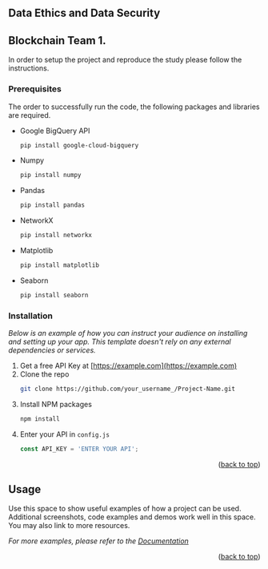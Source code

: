 
<!-- GETTING STARTED -->
## Data Ethics and Data Security 
## Blockchain Team 1.

In order to setup the project and reproduce the study please follow the instructions.

### Prerequisites

The order to successfully run the code, the following packages and libraries are required. 
* Google BigQuery API
  ```sh
  pip install google-cloud-bigquery
  ```
* Numpy
  ```sh
  pip install numpy
  ```
* Pandas
  ```sh
  pip install pandas
  ```
* NetworkX
  ```sh
  pip install networkx
  ```
* Matplotlib
  ```sh
  pip install matplotlib
  ```
* Seaborn
  ```sh
  pip install seaborn
  ```
 

### Installation

_Below is an example of how you can instruct your audience on installing and setting up your app. This template doesn't rely on any external dependencies or services._

1. Get a free API Key at [https://example.com](https://example.com)
2. Clone the repo
   ```sh
   git clone https://github.com/your_username_/Project-Name.git
   ```
3. Install NPM packages
   ```sh
   npm install
   ```
4. Enter your API in `config.js`
   ```js
   const API_KEY = 'ENTER YOUR API';
   ```

<p align="right">(<a href="#top">back to top</a>)</p>



<!-- USAGE EXAMPLES -->
## Usage

Use this space to show useful examples of how a project can be used. Additional screenshots, code examples and demos work well in this space. You may also link to more resources.

_For more examples, please refer to the [Documentation](https://example.com)_

<p align="right">(<a href="#top">back to top</a>)</p>

